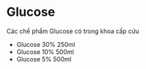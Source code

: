 # Glucose  
  
Các chế phẩm Glucose có trong khoa cấp cứu  
- Glucose 30% 250ml  
- Glucose 10% 500ml  
- Glucose   5% 500ml  
  
